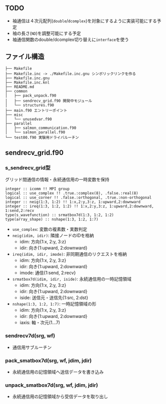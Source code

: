 ## TODO

- 袖通信は４次元配列(`double`/`dcomplex`)を対象にするように実装可能にする予定
- 袖の長さ(`ND`)を調整可能にする予定
- 袖通信関数のdouble/dcomplex切り替えに`interface`を使う

## ファイル構造
```
├── Makefile
├── Makefile.inc -> ./Makefile.inc.gnu シンボリックリンクを作る
├── Makefile.inc.gnu
├── Makefile.inc.knl
├── README.md
├── common
│   ├── pack_unpack.f90
│   ├── sendrecv_grid.f90 開発中モジュール
│   └── structures.f90
├── main.f90 エントリーポイント
├── misc
│   └── unusedvar.f90
├── parallel
│   ├── salmon_communication.f90
│   └── salmon_parallel.f90
└── test00.f90 実験用ドライバルーチン
```

## sendrecv_grid.f90

### s_sendrecv_grid型

グリッド間通信の情報・永続通信用の一時変数を保持

```
integer :: icomm !! MPI group
logical :: use_complex !! .true.:complex(8), .false.:real(8)
logical :: use_corner !! .false.:orthogonal, .true.:non-orthogonal
integer :: neig(1:3, 1:2) !! 1:x,2:y,3:z, 1:upward,2:downward
integer :: ireq(1:3, 1:2, 1:2) !! 1:x,2:y,3:z, 1:upward,2:downward, 1:send,2:recv
type(s_wavefunction) :: srmatbox7d(1:3, 1:2, 1:2)
type(array_shape) :: nshape(1:3, 1:2, 1:7)
```

- `use_complex`: 変数の複素数・実数判定
- `neig(idim, idir)`: 隣接ノードのIDを格納
    - idim: 方向{1:x, 2:y, 3:z}
    - idir: 向き{1:upward, 2:downward} 
- `ireq(idim, idir, imode)`: 非同期通信のリクエストを格納
    - idim: 方向{1:x, 2:y, 3:z}
    - idir: 向き{1:upward, 2:downward} 
    - imode: 通信{1:send, 2:recv}
- `srmatbox7d(idim, idir, iside)`: 永続通信用の一時記憶領域
    - idim: 方向{1:x, 2:y, 3:z}
    - idir: 向き{1:upward, 2:downward}
    - iside: 送信元・送信先{1:src, 2:dst}
- `nshape(1:3, 1:2, 1:7)`: 一時記憶領域の形
    - idim: 方向{1:x, 2:y, 3:z}
    - idir: 向き{1:upward, 2:downward}
    - iaxis: 軸・次元(1...7)

### sendrecv7d(srg, wf)
- 通信用サブルーチン

### pack_smatbox7d(srg, wf, jdim, jdir)
- 永続通信用の記憶領域へ送信データを書き込み

### unpack_smatbox7d(srg, wf, jdim, jdir)
- 永続通信用の記憶領域から受信データを取り出し
